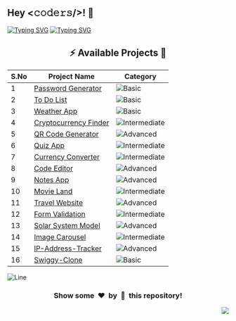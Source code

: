 <h2>Hey <𝚌𝚘𝚍𝚎𝚛𝚜/>! 👋</h2>

[![Typing SVG](https://readme-typing-svg.herokuapp.com?font=Fira+Code&size=60&pause=1000&center=true&vCenter=true&multiline=true&width=1000&height=100&lines=REACT+JS+PROJECTS)](https://git.io/typing-svg)
[![Typing SVG](https://readme-typing-svg.demolab.com?font=Comfortaa&size=65&pause=400&color=18b8d0&center=true&vCenter=true&width=2000&height=200&lines=BASIC+LEVEL+PROJECTS;INTERMEDIATE+LEVEL+PROJECTS;ADVANCED+LEVEL+PROJECTS)](https://git.io/typing-svg)


<div align="center">

## :zap: Available Projects 🎉
<!-- Rules to Add project are as follows:

1. Attach the project name as shown below or you can refer from the README file of Vanilla-JS.
[To Do List](./Basic/To-Do-List)

2. If alignment is distorted, i will manage it. You have just added you project here according to serial number. 

3. Add the category of the project using the provided links below here, according to your project.

![Basic](https://img.shields.io/badge/Basic-00FF00?style=for-the-badge) 
![Intermediate](https://img.shields.io/badge/Intermediate-FFD700?style=for-the-badge) 
![Advanced](https://img.shields.io/badge/Advanced-FF0000?style=for-the-badge) 

-->


| S.No  | Project Name | Category |
|-------|--------------|----------|
|   1   | [Password Generator](./Basic/Password-Generator) | ![Basic](https://img.shields.io/badge/Basic-00FF00?style=for-the-badge) |
|   2   | [To Do List](./Basic/ToDo-List) | ![Basic](https://img.shields.io/badge/Basic-00FF00?style=for-the-badge) |
|   3   | [Weather App](./Basic/Weather-App) | ![Basic](https://img.shields.io/badge/Basic-00FF00?style=for-the-badge) |
|   4   | [Cryptocurrency Finder](./Intermediate/Cryptocurrency-Finder/) | ![Intermediate](https://img.shields.io/badge/Intermediate-FFD700?style=for-the-badge) |
|   5   | [QR Code Generator](./Advanced/Qr-Code-Generator/) | ![Advanced](https://img.shields.io/badge/Advanced-FF0000?style=for-the-badge) |
|   6   | [Quiz App](./Intermediate/Quiz-App/) | ![Intermediate](https://img.shields.io/badge/Intermediate-FFD700?style=for-the-badge) |
|   7   | [Currency Converter](./Intermediate/Currency-Converter/) | ![Intermediate](https://img.shields.io/badge/Intermediate-FFD700?style=for-the-badge) |
|   8   | [Code Editor](./Advanced/Code-Editor/) | ![Advanced](https://img.shields.io/badge/Advanced-FF0000?style=for-the-badge) |
|   9   | [Notes App](./Advanced/Notes-App/) | ![Advanced](https://img.shields.io/badge/Advanced-FF0000?style=for-the-badge) |
|   10  | [Movie Land](./Intermediate/Movie-Land/) | ![Intermediate](https://img.shields.io/badge/Intermediate-FFD700?style=for-the-badge) |
|   11  | [Travel Website](./Advanced/Travel-Website/) | ![Advanced](https://img.shields.io/badge/Advanced-FF0000?style=for-the-badge) |
|   12  | [Form Validation](./Intermediate/Form-Validation/) | ![Intermediate](https://img.shields.io/badge/Intermediate-FFD700?style=for-the-badge) |
|   13  | [Solar System Model](./Advanced/Solar-system-model/) | ![Advanced](https://img.shields.io/badge/Advanced-FF0000?style=for-the-badge) |
|   14  | [Image Carousel](./Intermediate/Image-Carousel) | ![Intermediate](https://img.shields.io/badge/Intermediate-FFD700?style=for-the-badge) |
|   15  | [IP-Address-Tracker](./Advanced/IP-Address-Tracker/) | ![Advanced](https://img.shields.io/badge/Advanced-FF0000?style=for-the-badge) |
|   16  | [Swiggy-Clone](./Basic/Swiggy-Clone/) | ![Basic](https://img.shields.io/badge/Basic-00FF00?style=for-the-badge) |
</div>


![Line](https://github.com/Avdhesh-Varshney/WebMasterLog/assets/114330097/4b78510f-a941-45f8-a9d5-80ed0705e847)

<div align="center">
	<h3>Show some &nbsp;❤️&nbsp; by &nbsp;🌟&nbsp; this repository!</h3>
</div>
<a href="#top"><img src="https://img.shields.io/badge/-Back%20to%20Top-red?style=for-the-badge" align="right"/></a>

